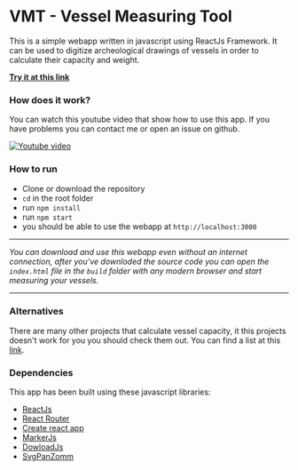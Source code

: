 # VMT - Vessel Measuring Tool
This is a simple webapp written in javascript using ReactJs Framework.
It can be used to digitize archeological drawings of vessels in order to calculate their capacity and weight.

[**Try it at this link**](https://alessandrobattisti.github.io/Vessel-Measuring-Tool/#/)

### How does it work?
You can watch this youtube video that show how to use this app. If you have problems you can contact me or open an issue on github.

[![Youtube video](https://img.youtube.com/vi/5gUycvQceKA/0.jpg)](https://www.youtube.com/watch?v=5gUycvQceKA)

### How to run
- Clone or download the repository
- `cd` in the root folder
- run `npm install`
- run `npm start`
- you should be able to use the webapp at `http://localhost:3000`

***
*You can download and use this webapp even without an internet connection, after you've downloded the source code
you can open the `index.html` file in the `build` folder with any modern browser and start measuring your vessels.*
***

### Alternatives

There are many other projects that calculate vessel capacity, it this projects doesn't work for you you should
check them out. You can find a list at
this [link](https://kotyle.readthedocs.io/en/latest/other.html).

### Dependencies
This app has been built using these javascript libraries:

- [ReactJs](https://reactjs.org/)
- [React Router](https://reacttraining.com/react-router)
- [Create react app](https://github.com/facebook/create-react-app/)
- [MarkerJs](https://maker.js.org)
- [DowloadJs](https://github.com/rndme/download)
- [SvgPanZomm](https://github.com/ariutta/svg-pan-zoom)

